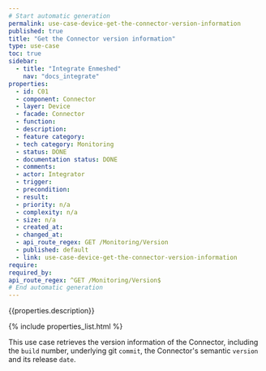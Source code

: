 ```yaml
---
# Start automatic generation
permalink: use-case-device-get-the-connector-version-information
published: true
title: "Get the Connector version information"
type: use-case
toc: true
sidebar:
  - title: "Integrate Enmeshed"
    nav: "docs_integrate"
properties:
  - id: C01
  - component: Connector
  - layer: Device
  - facade: Connector
  - function:
  - description:
  - feature category:
  - tech category: Monitoring
  - status: DONE
  - documentation status: DONE
  - comments:
  - actor: Integrator
  - trigger:
  - precondition:
  - result:
  - priority: n/a
  - complexity: n/a
  - size: n/a
  - created_at:
  - changed_at:
  - api_route_regex: GET /Monitoring/Version
  - published: default
  - link: use-case-device-get-the-connector-version-information
require:
required_by:
api_route_regex: ^GET /Monitoring/Version$
# End automatic generation
---
```


{{properties.description}}

{% include properties_list.html %}

This use case retrieves the version information of the Connector, including the `build` number, underlying git `commit`, the Connector's semantic `version` and its release `date`.

